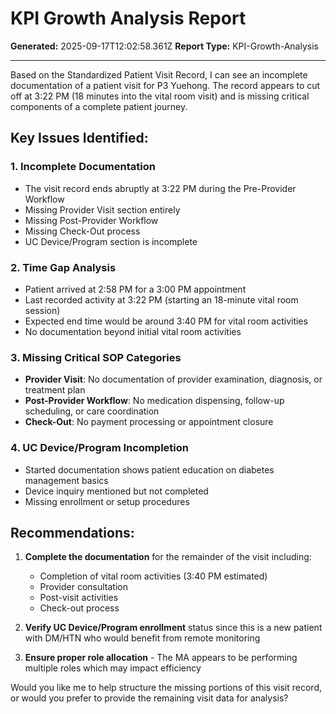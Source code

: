 # KPI Growth Analysis Report

**Generated:** 2025-09-17T12:02:58.361Z
**Report Type:** KPI-Growth-Analysis

---

Based on the Standardized Patient Visit Record, I can see an incomplete documentation of a patient visit for P3 Yuehong. The record appears to cut off at 3:22 PM (18 minutes into the vital room visit) and is missing critical components of a complete patient journey.

## Key Issues Identified:

### 1. **Incomplete Documentation**
- The visit record ends abruptly at 3:22 PM during the Pre-Provider Workflow
- Missing Provider Visit section entirely
- Missing Post-Provider Workflow
- Missing Check-Out process
- UC Device/Program section is incomplete

### 2. **Time Gap Analysis**
- Patient arrived at 2:58 PM for a 3:00 PM appointment
- Last recorded activity at 3:22 PM (starting an 18-minute vital room session)
- Expected end time would be around 3:40 PM for vital room activities
- No documentation beyond initial vital room activities

### 3. **Missing Critical SOP Categories**
- **Provider Visit**: No documentation of provider examination, diagnosis, or treatment plan
- **Post-Provider Workflow**: No medication dispensing, follow-up scheduling, or care coordination
- **Check-Out**: No payment processing or appointment closure

### 4. **UC Device/Program Incompletion**
- Started documentation shows patient education on diabetes management basics
- Device inquiry mentioned but not completed
- Missing enrollment or setup procedures

## Recommendations:

1. **Complete the documentation** for the remainder of the visit including:
   - Completion of vital room activities (3:40 PM estimated)
   - Provider consultation
   - Post-visit activities
   - Check-out process

2. **Verify UC Device/Program enrollment** status since this is a new patient with DM/HTN who would benefit from remote monitoring

3. **Ensure proper role allocation** - The MA appears to be performing multiple roles which may impact efficiency

Would you like me to help structure the missing portions of this visit record, or would you prefer to provide the remaining visit data for analysis?